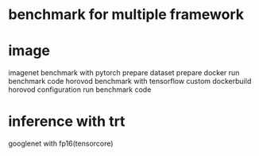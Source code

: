 # benchmark for multiple framework 

# image
  imagenet benchmark with pytorch 
      prepare dataset
      prepare docker
      run benchmark code
  horovod benchmark with tensorflow
     custom dockerbuild
     horovod configuration
     run benchmark code
     

# inference with trt
  googlenet with fp16(tensorcore)



